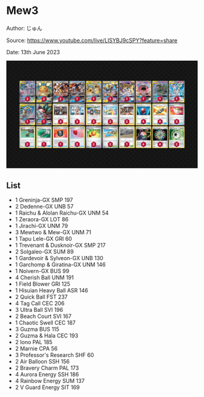 # Mew3

Author: じゅん

Source: <https://www.youtube.com/live/LISYBJ9cSPY?feature=share>

Date: 13th June 2023

![decklist](../../images/PAL/Mew3/1-%20Mew3.png)

## List

* 1 Greninja-GX SMP 197
* 2 Dedenne-GX UNB 57
* 1 Raichu & Alolan Raichu-GX UNM 54
* 1 Zeraora-GX LOT 86
* 1 Jirachi-GX UNM 79
* 3 Mewtwo & Mew-GX UNM 71
* 1 Tapu Lele-GX GRI 60
* 1 Trevenant & Dusknoir-GX SMP 217
* 2 Solgaleo-GX SUM 89
* 1 Gardevoir & Sylveon-GX UNB 130
* 1 Garchomp & Giratina-GX UNM 146
* 1 Noivern-GX BUS 99
* 4 Cherish Ball UNM 191
* 1 Field Blower GRI 125
* 1 Hisuian Heavy Ball ASR 146
* 2 Quick Ball FST 237
* 4 Tag Call CEC 206
* 3 Ultra Ball SVI 196
* 2 Beach Court SVI 167
* 1 Chaotic Swell CEC 187
* 3 Guzma BUS 115
* 2 Guzma & Hala CEC 193
* 2 Iono PAL 185
* 2 Marnie CPA 56
* 3 Professor's Research SHF 60
* 2 Air Balloon SSH 156
* 2 Bravery Charm PAL 173
* 4 Aurora Energy SSH 186
* 4 Rainbow Energy SUM 137
* 2 V Guard Energy SIT 169
